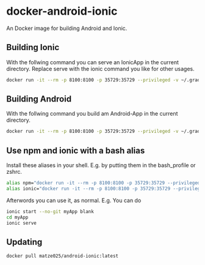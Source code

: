 # docker-android-ionic

An Docker image for building Android and Ionic.

## Building Ionic
With the follwing command you can serve an IonicApp in the current directory.
Replace serve with the ionic command you like for other usages.
```bash
docker run -it --rm -p 8100:8100 -p 35729:35729 --privileged -v ~/.gradle:/root/.gradle -v $PWD:/workdir:rw matze025/android-ionic ionic serve
```

## Building Android 
With the follwing command you build am Android-App in the current directory.
```bash
docker run -it --rm -p 8100:8100 -p 35729:35729 --privileged -v ~/.gradle:/root/.gradle -v $PWD:/workdir:rw matze025/android-ionic ./gradlew assembleRelease
```

## Use npm and ionic with a bash alias
Install these aliases in your shell.
E.g. by putting them in the bash_profile or zshrc.
```bash
alias npm="docker run -it --rm -p 8100:8100 -p 35729:35729 --privileged -v ~/.gradle:/root/.gradle -v \$PWD:/workdir:rw matze025/android-ionic npm"
alias ionic="docker run -it --rm -p 8100:8100 -p 35729:35729 --privileged -v ~/.gradle:/root/.gradle -v \$PWD:/workdir:rw matze025/android-ionic ionic"
```
Afterwords you can use it, as normal.
E.g. You can do
```bash
ionic start --no-git myApp blank
cd myApp
ionic serve
```

## Updating
```bash
docker pull matze025/android-ionic:latest
```
